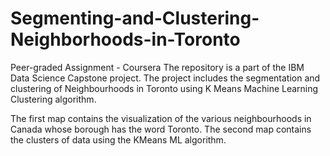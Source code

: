 # Segmenting-and-Clustering-Neighborhoods-in-Toronto
Peer-graded Assignment - Coursera
The repository is a part of the IBM Data Science Capstone project. The project includes the segmentation and clustering of Neighbourhoods in Toronto using K Means Machine Learning Clustering algorithm.

The first map contains the visualization of the various neighbourhoods in Canada whose borough has the word Toronto. The second map contains the clusters of data using the KMeans ML algorithm.
